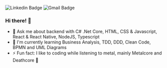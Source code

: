 ![Linkedin Badge](https://img.shields.io/badge/Maicon%20Gabriel%20Friedel-333?style=for-the-badge&logo=linkedin&logoColor=white&link=https://www.linkedin.com/in/maicon-gabriel-friedel-882059173)
![Gmail Badge](https://img.shields.io/badge/maicon.friedel@gmail.com-333?style=for-the-badge&logo=gmail&logoColor=white&link=mailto:maicon.friedel@gmail.com)

<!-- <img src="https://github.com/maiconfriedel/maiconfriedel/blob/master/vader.png?raw=true" width="48" height="48" /> - **The dark side is strong with this one** -->

### Hi there! :wave:

- :speech_balloon: Ask me about backend with C# .Net Core, HTML, CSS & Javascript, React & React Native, NodeJS, Typescript
- :book: I'm currently learning Business Analysis, TDD, DDD, Clean Code, BPMN and UML Diagrams
- :zap: Fun fact: I like to coding while listening to metal, mainly Metalcore and Deathcore :metal:

